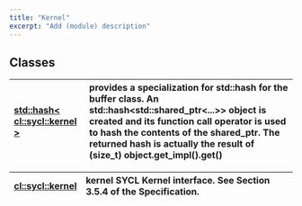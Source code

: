 ```yaml
---
title: "Kernel"
excerpt: "Add (module) description"
---
```


## Classes

| [std::hash< cl::sycl::kernel >](./std::hash<cl::sycl::kernel>/README.md) | provides a specialization for std::hash for the buffer class. An std::hash<std::shared_ptr<...>> object is created and its function call operator is used to hash the contents of the shared_ptr. The returned hash is actually the result of (size_t) object.get_impl().get()  |
| :--- | :--- |


| [cl::sycl::kernel](./cl::sycl::kernel/README.md) | kernel SYCL Kernel interface. See Section 3.5.4 of the Specification.  |
| :--- | :--- |
